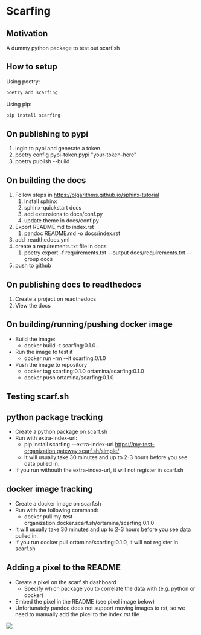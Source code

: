 # Scarfing

## Motivation
A dummy python package to test out scarf.sh

## How to setup

Using poetry:

```bash
poetry add scarfing
```

Using pip:

```bash
pip install scarfing
```

## On publishing to pypi
1. login to pypi and generate a token
2. poetry config pypi-token.pypi "your-token-here"
3. poetry publish --build

## On building the docs
1. Follow steps in https://olgarithms.github.io/sphinx-tutorial
   1. Install sphinx
   2. sphinx-quickstart docs
   3. add extensions to docs/conf.py
   4. update theme in docs/conf.py
2. Export README.md to index.rst
   1. pandoc README.md -o docs/index.rst
2. add .readthedocs.yml
3. create a requirements.txt file in docs
   1. poetry export -f requirements.txt --output docs/requirements.txt --group docs
4. push to github

## On publishing docs to readthedocs
1. Create a project on readthedocs
2. View the docs

## On building/running/pushing docker image
- Build the image:
  - docker build -t scarfing:0.1.0 .
- Run the image to test it
  - docker run -rm --it scarfing:0.1.0  
- Push the image to repository
  - docker tag scarfing:0.1.0 ortamina/scarfing:0.1.0
  - docker push ortamina/scarfing:0.1.0

## Testing scarf.sh 

## python package tracking
- Create a python package on scarf.sh
- Run with extra-index-url:
  - pip install scarfing --extra-index-url https://my-test-organization.gateway.scarf.sh/simple/
  - It will usually take 30 minutes and up to 2-3 hours before you see data pulled in.
- If you run withouth the extra-index-url, it will not register in scarf.sh

## docker image tracking
- Create a docker image on scarf.sh
- Run with the following command:
  - docker pull my-test-organization.docker.scarf.sh/ortamina/scarfing:0.1.0
- It will usually take 30 minutes and up to 2-3 hours before you see data pulled in.
- If you run docker pull ortamina/scarfing:0.1.0, it will not register in scarf.sh

## Adding a pixel to the README
- Create a pixel on the scarf.sh dashboard
  - Specify which package you to correlate the data with (e.g. python or docker)
- Embed the pixel in the README (see pixel image below)
- Unfortunately pandoc does not support moving images to rst, so we need to manually add the pixel to the index.rst file

<img referrerpolicy="no-referrer-when-downgrade" src="https://static.scarf.sh/a.png?x-pxid=038ca666-efd5-46a6-ae08-e4f7bdb244a3" />